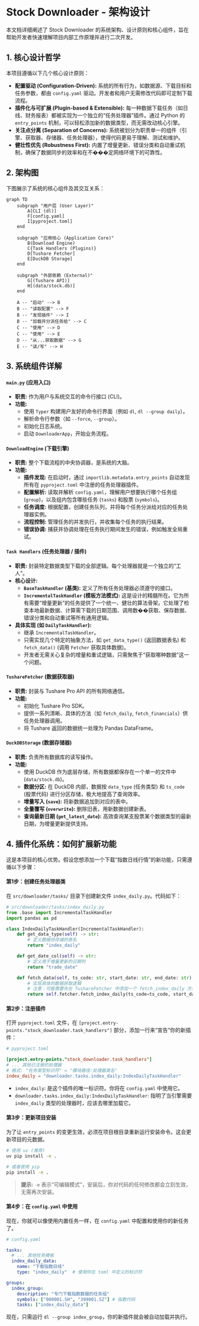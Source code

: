 # Stock Downloader - 架构设计

本文档详细阐述了 Stock Downloader 的系统架构、设计原则和核心组件，旨在帮助开发者快速理解项目内部工作原理并进行二次开发。

## 1. 核心设计哲学

本项目遵循以下几个核心设计原则：

- **配置驱动 (Configuration-Driven):** 系统的所有行为，如数据源、下载目标和任务参数，都由 `config.yaml` 驱动。开发者和用户无需修改代码即可定制下载流程。
- **插件化与可扩展 (Plugin-based & Extensible):** 每一种数据下载任务（如日线、财务报表）都被实现为一个独立的“任务处理器”插件。通过 Python 的 `entry_points` 机制，可以轻松添加新的数据类型，而无需改动核心引擎。
- **关注点分离 (Separation of Concerns):** 系统被划分为职责单一的组件（引擎、获取器、存储器、任务处理器），使得代码更易于理解、测试和维护。
- **健壮性优先 (Robustness First):** 内置了增量更新、错误分类和自动重试机制，确保了数据同步的效率和在不���定网络环境下的可靠性。

## 2. 架构图

下图展示了系统的核心组件及其交互关系：

```mermaid
graph TD
    subgraph "用户层 (User Layer)"
        A[CLI (dl)]
        F[config.yaml]
        I[pyproject.toml]
    end

    subgraph "应用核心 (Application Core)"
        B(Download Engine)
        C{Task Handlers (Plugins)}
        D[Tushare Fetcher]
        E[DuckDB Storage]
    end

    subgraph "外部依赖 (External)"
        G[(Tushare API)]
        H[(data/stock.db)]
    end

    A -- "启动" --> B
    B -- "读取配置" --> F
    B -- "发现插件" --> I
    B -- "加载并分派任务给" --> C
    C -- "使用" --> D
    C -- "使用" --> E
    D -- "从...获取数据" --> G
    E -- "读/写" --> H
```

## 3. 系统组件详解

#### `main.py` (应用入口)

- **职责:** 作为用户与系统交互的命令行接口 (CLI)。
- **功能:**
    - 使用 `Typer` 构建用户友好的命令行界面（例如 `dl`, `dl --group daily`）。
    - 解析命令行参数（如 `--force`, `--group`）。
    - 初始化日志系统。
    - 启动 `DownloaderApp`，开始业务流程。

#### `DownloadEngine` (下载引擎)

- **职责:** 整个下载流程的中央协调器，是系统的大脑。
- **功能:**
    - **插件发现:** 在启动时，通过 `importlib.metadata.entry_points` 自动发现所有在 `pyproject.toml` 中注册的任务处理器插件。
    - **配置解析:** 读取并解析 `config.yaml`，理解用户想要执行哪个任务组 (`group`)，以及组内包含哪些任务 (`tasks`) 和股票 (`symbols`)。
    - **任务调度:** 根据配置，创建任务队列，并将每个任务分派给对应的任务处理器实例。
    - **流程控制:** 管理任务的并发执行，并收集每个任务的执行结果。
    - **错误协调:** 捕获并协调处理在任务执行期间发生的错误，例如触发全局重试。

#### `Task Handlers` (任务处理器 / 插件)

- **职责:** 封装特定数据类型下载的全部逻辑。每个处理器就是一个独立的“工人”。
- **核心设计:**
    - **`BaseTaskHandler` (基类):** 定义了所有任务处理器必须遵守的接口。
    - **`IncrementalTaskHandler` (模板方法模式):** 这是设计的精髓所在。它为所有需要“增量更新”的任务提供了一个统一、健壮的算法骨架。它处理了检查本地最新数据、计算需下载的日期范围、调用数��获取、保存数据、错误分类和自动重试等所有通用逻辑。
- **具体实现 (如 `DailyTaskHandler`):**
    - 继承 `IncrementalTaskHandler`。
    - 只需实现几个特定的抽象方法，如 `get_data_type()` (返回数据表名) 和 `fetch_data()` (调用 `Fetcher` 获取具体数据)。
    - 开发者无需关心复杂的增量和重试逻辑，只需聚焦于“获取哪种数据”这一个问题。

#### `TushareFetcher` (数据获取器)

- **职责:** 封装与 Tushare Pro API 的所有网络通信。
- **功能:**
    - 初始化 Tushare Pro SDK。
    - 提供一系列清晰、具体的方法（如 `fetch_daily`, `fetch_financials`）供任务处理器调用。
    - 将 Tushare 返回的数据统一处理为 Pandas DataFrame。

#### `DuckDBStorage` (数据存储器)

- **职责:** 负责所有数据库的读写操作。
- **功能:**
    - 使用 DuckDB 作为底层存储，所有数据都保存在一个单一的文件中 (`data/stock.db`)。
    - **数据分区:** 在 DuckDB 内部，数据按 `data_type` (任务类型) 和 `ts_code` (股票代码) 进行分区存储，极大地提高了查询效率。
    - **增量写入 (`save`):** 将新数据追加到对应的表中。
    - **全量覆写 (`overwrite`):** 删除旧表，用新数据创建新表。
    - **查询最新日期 (`get_latest_date`):** 高效查询某支股票某个数据类型的最新日期，为增量更新提供支持。

## 4. 插件化系统：如何扩展新功能

这是本项目的核心优势。假设您想添加一个下载“指数日线行情”的新功能，只需遵循以下步骤：

#### 第1步：创建任务处理器类

在 `src/downloader/tasks/` 目录下创建新文件 `index_daily.py`。代码如下：

```python
# src/downloader/tasks/index_daily.py
from .base import IncrementalTaskHandler
import pandas as pd

class IndexDailyTaskHandler(IncrementalTaskHandler):
    def get_data_type(self) -> str:
        # 定义数据将存储的表名
        return "index_daily"

    def get_date_col(self) -> str:
        # 定义用于增量更新的日期列
        return "trade_date"

    def fetch_data(self, ts_code: str, start_date: str, end_date: str) -> pd.DataFrame:
        # 实现具体的数据获取逻辑
        # 注意：可能需要先在 TushareFetcher 中添加一个 fetch_index_daily 方法
        return self.fetcher.fetch_index_daily(ts_code=ts_code, start_date=start_date, end_date=end_date)
```

#### 第2步：注册插件

打开 `pyproject.toml` 文件，在 `[project.entry-points."stock_downloader.task_handlers"]` 部分，添加一行来“宣告”你的新插件：

```toml
# pyproject.toml

[project.entry-points."stock_downloader.task_handlers"]
# ... 其他已注册的处理器
# 格式: "任务类型标识符" = "模块路径:处理器类名"
index_daily = "downloader.tasks.index_daily:IndexDailyTaskHandler"
```
- `index_daily`: 是这个插件的唯一标识符。你将在 `config.yaml` 中使用它。
- `downloader.tasks.index_daily:IndexDailyTaskHandler`: 指明了当引擎需要 `index_daily` 类型的处理器时，应该去哪里加载它。

#### 第3步：更新项目安装

为了让 `entry_points` 的变更生效，必须在项目根目录重新运行安装命令。这会更新项目的元数据。

```bash
# 使用 uv (推荐)
uv pip install -e .

# 或者使用 pip
pip install -e .
```
> **提示:** `-e` 表示“可编辑模式”，安装后，你对代码的任何修改都会立刻生效，无需再次安装。

#### 第4步：在 `config.yaml` 中使用

现在，你就可以像使用内置任务一样，在 `config.yaml` 中配置和使用你的新任务了。

```yaml
# config.yaml

tasks:
  # ... 其他任务模板
  index_daily_data:
    name: "下载指数日线"
    type: "index_daily"  # 使用你在 toml 中定义的标识符

groups:
  index_group:
    description: "专门下载指数数据的任务组"
    symbols: ["000001.SH", "399001.SZ"] # 指数代码
    tasks: ["index_daily_data"]
```

现在，只需运行 `dl --group index_group`，你的新插件就会被自动加载并执行。
